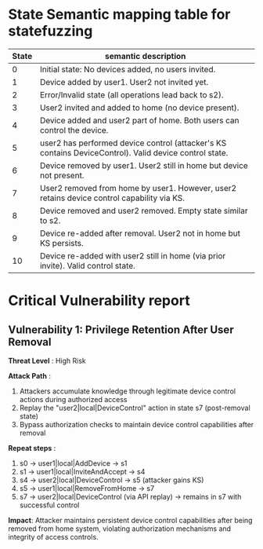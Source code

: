 

# State Semantic mapping table for statefuzzing
State | semantic description
-----|---------
0 | Initial state: No devices added, no users invited.
1 | Device added by user1. User2 not invited yet.
2 | Error/Invalid state (all operations lead back to s2).
3 | User2 invited and added to home (no device present).
4 | Device added and user2 part of home. Both users can control the device.
5 | user2 has performed device control (attacker's KS contains DeviceControl). Valid device control state.
6 | Device removed by user1. User2 still in home but device not present.
7 | User2 removed from home by user1. However, user2 retains device control capability via KS.
8 | Device removed and user2 removed. Empty state similar to s2.
9 | Device re-added after removal. User2 not in home but KS persists.
10 | Device re-added with user2 still in home (via prior invite). Valid control state.

# Critical Vulnerability report
## Vulnerability 1: Privilege Retention After User Removal
**Threat Level** : High Risk

**Attack Path** :
1. Attackers accumulate knowledge through legitimate device control actions during authorized access
2. Replay the "user2|local|DeviceControl" action in state s7 (post-removal state)
3. Bypass authorization checks to maintain device control capabilities after removal

**Repeat steps** :
1. s0 → user1|local|AddDevice → s1
2. s1 → user1|local|InviteAndAccept → s4
3. s4 → user2|local|DeviceControl → s5 (attacker gains KS)
4. s5 → user1|local|RemoveFromHome → s7
5. s7 → user2|local|DeviceControl (via API replay) → remains in s7 with successful control

**Impact**: Attacker maintains persistent device control capabilities after being removed from home system, violating authorization mechanisms and integrity of access controls.
